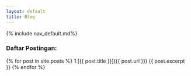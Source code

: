 ```yaml
---
layout: default
title: Blog
---
```

{% include nav_default.md%}

### Daftar Postingan:

{% for post in site.posts %}
1.[{{ post.title }}]({{ post.url }})
{{ post.excerpt }}
{% endfor %}



